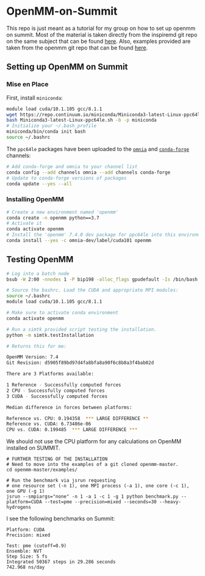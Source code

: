 # OpenMM-on-Summit

This repo is just meant as a tutorial for my group on how to set up openmm on summit.
Most of the material is taken directly from the inspiremd git repo on the same subject that can be found [here](https://github.com/inspiremd/conda-recipes-summit).
Also, examples provided are taken from the openmm git repo that can be found [here](https://github.com/openmm/openmm).

## Setting up OpenMM on Summit

### Mise en Place

First, install `miniconda`:
```bash
module load cuda/10.1.105 gcc/8.1.1
wget https://repo.continuum.io/miniconda/Miniconda3-latest-Linux-ppc64le.sh
bash Miniconda3-latest-Linux-ppc64le.sh -b -p miniconda
# Initialize your ~/.bash_profile
miniconda/bin/conda init bash
source ~/.bashrc
```

The `ppc64le` packages have been uploaded to the [`omnia`](https://anaconda.org/omnia) and [`conda-forge`](https://anaconda.org/conda-forge) channels:
```bash
# Add conda-forge and omnia to your channel list
conda config --add channels omnia --add channels conda-forge
# Update to conda-forge versions of packages
conda update --yes --all
```
### Installing OpenMM

```bash
# Create a new environment named 'openmm'
conda create -n openmm python==3.7
# Activate it
conda activate openmm
# Install the 'openmm' 7.4.0 dev package for ppc64le into this environment
conda install --yes -c omnia-dev/label/cuda101 openmm
```

## Testing OpenMM

```bash
# Log into a batch node
bsub -W 2:00 -nnodes 1 -P bip198 -alloc_flags gpudefault -Is /bin/bash

# Source the bashrc. Load the CUDA and appropriate MPI modules:
source ~/.bashrc
module load cuda/10.1.105 gcc/8.1.1

# Make sure to activate conda environment
conda activate openmm

# Run a simtk provided script testing the installation.
python -m simtk.testInstallation

# Returns this for me:

OpenMM Version: 7.4
Git Revision: d5905f89bd97d4fa8bfa8a90f6c8b8a3f4bab02d

There are 3 Platforms available:

1 Reference - Successfully computed forces
2 CPU - Successfully computed forces
3 CUDA - Successfully computed forces

Median difference in forces between platforms:

Reference vs. CPU: 0.194358  *** LARGE DIFFERENCE **
Reference vs. CUDA: 6.73486e-06
CPU vs. CUDA: 0.199485  *** LARGE DIFFERENCE ***
```

We should not use the CPU platform for any calculations on OpenMM installed on SUMMIT.

```
# FURTHER TESTING OF THE INSTALLATION
# Need to move into the examples of a git cloned openmm-master. 
cd openmm-master/examples/

# Run the benchmark via jsrun requesting
# one resource set (-n 1), one MPI process (-a 1), one core (-c 1), one GPU (-g 1)
jsrun --smpiargs="none" -n 1 -a 1 -c 1 -g 1 python benchmark.py --platform=CUDA --test=pme --precision=mixed --seconds=30 --heavy-hydrogens
```
I see the following benchmarks on Summit:
```
Platform: CUDA
Precision: mixed

Test: pme (cutoff=0.9)
Ensemble: NVT
Step Size: 5 fs
Integrated 50367 steps in 29.286 seconds
742.968 ns/day
```


